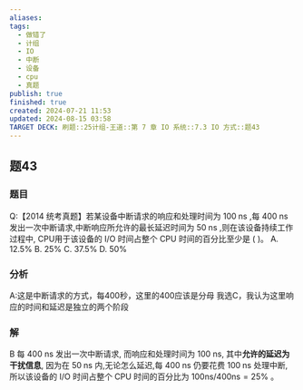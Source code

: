 ```yaml
---
aliases: 
tags:
  - 做错了
  - 计组
  - IO
  - 中断
  - 设备
  - cpu
  - 真题
publish: true
finished: true
created: 2024-07-21 11:53
updated: 2024-08-15 03:58
TARGET DECK: 刷题::25计组-王道::第 7 章 IO 系统::7.3 IO 方式::题43
---
```


## 题43
### 题目
Q:【2014 统考真题】若某设备中断请求的响应和处理时间为 ${100}\mathrm{\;{ns}}$ ,每 ${400}\mathrm{\;{ns}}$ 发出一次中断请求,中断响应所允许的最长延迟时间为 ${50}\mathrm{\;{ns}}$ ,则在该设备持续工作过程中, CPU用于该设备的 I/O 时间占整个 CPU 时间的百分比至少是 ( )。
A. ${12.5}\%$ B. ${25}\%$ C. ${37.5}\%$ D. ${50}\%$
### 分析
A:这是中断请求的方式，每400秒，这里的400应该是分母
我选C，我认为这里响应的时间和延迟是独立的两个阶段
### 解
B
每 400 ns 发出一次中断请求, 而响应和处理时间为 100 ns, 其中**允许的延迟为干扰信息**, 因为在 ${50}\mathrm{\;{ns}}$ 内,无论怎么延迟,每 ${400}\mathrm{\;{ns}}$ 仍要花费 ${100}\mathrm{\;{ns}}$ 处理中断,所以该设备的 $\mathrm{I}/\mathrm{O}$ 时间占整个 $\mathrm{{CPU}}$ 时间的百分比为 ${100}\mathrm{{ns}}/{400}\mathrm{{ns}} = {25}\%$ 。
<!--ID: 1723725340910-->
